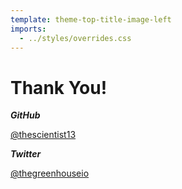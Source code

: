 ```yaml
---
template: theme-top-title-image-left
imports:
  - ../styles/overrides.css
---
```


# Thank You!

_**GitHub**_

[@thescientist13](https://github.com/thescientist13)

_**Twitter**_

[@thegreenhouseio](https://twitter.com/thegreenhouseio)